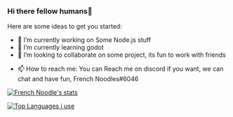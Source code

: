 ### Hi there fellow humans👋

<!--
**French-Noodles/French-Noodles** is a ✨ _special_ ✨ repository because its `README.md` (this file) appears on your GitHub profile.-->

Here are some ideas to get you started:

- 🔭 I’m currently working on Some Node.js stuff
- 🌱 I’m currently learning godot
- 👯 I’m looking to collaborate on some project, its fun to work with friends
<!-- - 🤔 I’m looking for help with 
- 💬 Ask me about ... -->
- 📫 How to reach me: You can Reach me on discord if you want, we can chat and have fun, French Noodles#6046
<!-- - 😄 Pronouns: ...
- ⚡ Fun fact: ... -->

<!-- stats -->
[![French Noodle's stats](https://github-readme-stats.vercel.app/api?username=French-Noodles&bg_color=DEG,#f0f06e,#fdfd94,#f5f59d,#ffff)](https://github.com/anuraghazra/github-readme-stats)


<!-- languages -->
[![Top Languages i use](https://github-readme-stats.vercel.app/api/top-langs/?username=French-Noodles)](https://github.com/anuraghazra/github-readme-stats)
